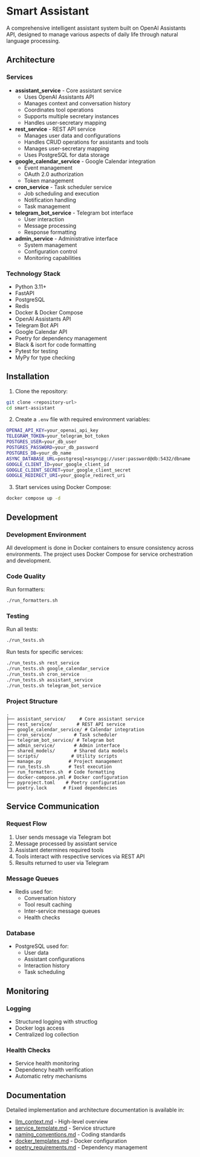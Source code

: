 # Smart Assistant

A comprehensive intelligent assistant system built on OpenAI Assistants API, designed to manage various aspects of daily life through natural language processing.

## Architecture

### Services
- **assistant_service** - Core assistant service
  - Uses OpenAI Assistants API
  - Manages context and conversation history
  - Coordinates tool operations
  - Supports multiple secretary instances
  - Handles user-secretary mapping
- **rest_service** - REST API service
  - Manages user data and configurations
  - Handles CRUD operations for assistants and tools
  - Manages user-secretary mapping
  - Uses PostgreSQL for data storage
- **google_calendar_service** - Google Calendar integration
  - Event management
  - OAuth 2.0 authorization
  - Token management
- **cron_service** - Task scheduler service
  - Job scheduling and execution
  - Notification handling
  - Task management
- **telegram_bot_service** - Telegram bot interface
  - User interaction
  - Message processing
  - Response formatting
- **admin_service** - Administrative interface
  - System management
  - Configuration control
  - Monitoring capabilities

### Technology Stack
- Python 3.11+
- FastAPI
- PostgreSQL
- Redis
- Docker & Docker Compose
- OpenAI Assistants API
- Telegram Bot API
- Google Calendar API
- Poetry for dependency management
- Black & isort for code formatting
- Pytest for testing
- MyPy for type checking

## Installation

1. Clone the repository:
```bash
git clone <repository-url>
cd smart-assistant
```

2. Create a `.env` file with required environment variables:
```bash
OPENAI_API_KEY=your_openai_api_key
TELEGRAM_TOKEN=your_telegram_bot_token
POSTGRES_USER=your_db_user
POSTGRES_PASSWORD=your_db_password
POSTGRES_DB=your_db_name
ASYNC_DATABASE_URL=postgresql+asyncpg://user:password@db:5432/dbname
GOOGLE_CLIENT_ID=your_google_client_id
GOOGLE_CLIENT_SECRET=your_google_client_secret
GOOGLE_REDIRECT_URI=your_google_redirect_uri
```

3. Start services using Docker Compose:
```bash
docker compose up -d
```

## Development

### Development Environment
All development is done in Docker containers to ensure consistency across environments. The project uses Docker Compose for service orchestration and development.

### Code Quality
Run formatters:
```bash
./run_formatters.sh
```

### Testing
Run all tests:
```bash
./run_tests.sh
```

Run tests for specific services:
```bash
./run_tests.sh rest_service
./run_tests.sh google_calendar_service
./run_tests.sh cron_service
./run_tests.sh assistant_service
./run_tests.sh telegram_bot_service
```

### Project Structure
```
.
├── assistant_service/     # Core assistant service
├── rest_service/         # REST API service
├── google_calendar_service/ # Calendar integration
├── cron_service/        # Task scheduler
├── telegram_bot_service/ # Telegram bot
├── admin_service/       # Admin interface
├── shared_models/       # Shared data models
├── scripts/            # Utility scripts
├── manage.py          # Project management
├── run_tests.sh       # Test execution
├── run_formatters.sh  # Code formatting
├── docker-compose.yml # Docker configuration
├── pyproject.toml    # Poetry configuration
└── poetry.lock      # Fixed dependencies
```

## Service Communication

### Request Flow
1. User sends message via Telegram bot
2. Message processed by assistant service
3. Assistant determines required tools
4. Tools interact with respective services via REST API
5. Results returned to user via Telegram

### Message Queues
- Redis used for:
  - Conversation history
  - Tool result caching
  - Inter-service message queues
  - Health checks

### Database
- PostgreSQL used for:
  - User data
  - Assistant configurations
  - Interaction history
  - Task scheduling

## Monitoring

### Logging
- Structured logging with structlog
- Docker logs access
- Centralized log collection

### Health Checks
- Service health monitoring
- Dependency health verification
- Automatic retry mechanisms

## Documentation

Detailed implementation and architecture documentation is available in:
- [llm_context.md](llm_context.md) - High-level overview
- [service_template.md](service_template.md) - Service structure
- [naming_conventions.md](naming_conventions.md) - Coding standards
- [docker_templates.md](docker_templates.md) - Docker configuration
- [poetry_requirements.md](poetry_requirements.md) - Dependency management 